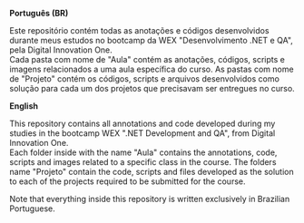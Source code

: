**Português (BR)**

Este repositório contém todas as anotações e códigos desenvolvidos durante meus estudos no bootcamp da WEX "Desenvolvimento .NET e QA", pela Digital Innovation One.  
Cada pasta com nome de "Aula" contém as anotações, códigos, scripts e imagens relacionados a uma aula específica do curso. As pastas com nome de "Projeto" contém os códigos, scripts e arquivos desenvolvidos como solução para cada um dos projetos que precisavam ser entregues no curso.

**English**

This repository contains all annotations and code developed during my studies in the bootcamp WEX ".NET Development and QA", from Digital Innovation One.  
Each folder inside with the name "Aula" contains the annotations, code, scripts and images related to a specific class in the course. The folders name "Projeto" contain the code, scripts and files developed as the solution to each of the projects required to be submitted for the course.

Note that everything inside this repository is written exclusively in Brazilian Portuguese.